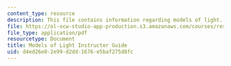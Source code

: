 ```yaml
---
content_type: resource
description: This file contains information regarding models of light.
file: https://ol-ocw-studio-app-production.s3.amazonaws.com/courses/res-tll-004-stem-concept-videos-fall-2013/d4ed26e02e99d2dd1676e5baf275d8fc_MITRES_TLL-004F13_ModGuide.pdf
file_type: application/pdf
resourcetype: Document
title: Models of Light Instructor Guide
uid: d4ed26e0-2e99-d2dd-1676-e5baf275d8fc
---
```


